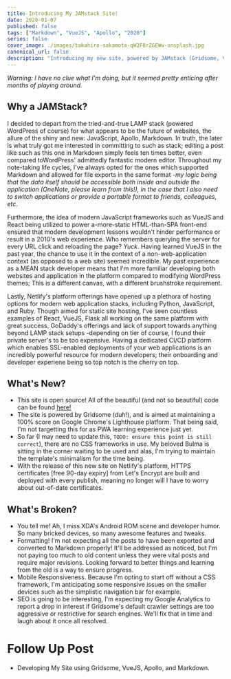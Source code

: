 ```yaml
---
title: Introducing My JAMstack Site!
date: 2020-01-07
published: false
tags: ["Markdown", "VueJS", "Apollo", "2020"]
series: false
cover_image: ./images/takahiro-sakamoto-qW2F8rZGEWw-unsplash.jpg
canonical_url: false
description: "Introducing my new site, powered by JAMstack (Gridsome, VueJS, Apollo, Markdown) goodness!"
---
```


_Warning: I have no clue what I'm doing, but it seemed pretty enticing after months of playing around._

## Why a JAMStack?

I decided to depart from the tried-and-true LAMP stack (powered WordPress of course) for what appears to be the future of websites, the allure of the shiny and new: JavaScript, Apollo, Markdown. In truth, the later is what truly got me interested in committing to such as stack; editing a post like such as this one in Markdown simply feels ten times better, even compared toWordPress' admittedly fantastic modern editor. Throughout my note-taking life cycles, I've always opted for the ones which supported Markdown and allowed for file exports in the same format _-my logic being that the data itself should be accessible both inside and outside the application (OneNote, please learn from this!), in the case that I also need to switch applications or provide a portable format to friends, colleagues, etc_.

Furthermore, the idea of modern JavaScript frameworks such as VueJS and React being utilized to power a-more-static HTML-than-SPA front-end ensured that modern development lessons wouldn't hinder performance or result in a 2010's web experience. Who remembers querying the server for every URL click and reloading the page? _Yuck_. Having learned VueJS in the past year, the chance to use it in the context of a non-web-application context (as opposed to a web site) seemed incredible. My past experience as a MEAN stack developer means that I'm more familiar developing both websites and application in the platform compared to modifying WordPress themes; This is a different canvas, with a different brushstroke requirement.

Lastly, Netlify's platform offerings have opened up a plethora of hosting options for modern web application stacks, including Python, JavaScript, and Ruby. Though aimed for static site hosting, I've seen countless examples of React, VueJS, Flask all working on the same platform with great success. GoDaddy's offerings and lack of support towards anything beyond LAMP stack setups -depending on tier of course, I found their private server's to be too expensive. Having
a dedicated CI/CD platform which enables SSL-enabled deployments of your web applications is an incredibly powerful resource for modern developers; their onboarding and developer experiene being so top notch is the cherry on top.

## What's New?

- This site is open source! All of the beautiful (and not so beautiful) code can be found [here!](https://github.com/raygervais/raygervais.dev)
- The site is powered by Gridsome (duh!), and is aimed at maintaining a 100% score on Google Chrome's Lighthouse platform. That being said, I'm not targetting this for as PWA learning experience just yet.
- So far (I may need to update this, `TODO: ensure this point is still correct`), there are no CSS frameworks in use. My beloved Bulma is sitting in the corner waiting to be used and alas, I'm trying to maintain the template's minimalism for the time being.
- With the release of this new site on Netlify's platform, HTTPS certificates [free 90-day expiry] from Let's Encrypt are built and deployed with every publish, meaning no longer will I have to worry about out-of-date certificates.

## What's Broken?

- You tell me! Ah, I miss XDA's Android ROM scene and developer humor. So many bricked devices, so many awesome features and tweaks.
- Formatting! I'm not expecting all the posts to have been exported and converted to Markdown properly! It'll be addressed as noticed, but I'm not paying too much to old content unless they were vital posts and require major revisions. Looking forward to better things and learning from the old is a way to ensure progress.
- Mobile Responsiveness. Because I'm opting to start off without a CSS framework, I'm anticipating some responsive issues on the smaller devices such as the simplistic navigation bar for example.
- SEO is going to be interesting, I'm expecting my Google Analytics to report a drop in interest if Gridsome's default crawler settings are too aggressive or restrictive for search engines. We'll fix that in time and laugh about it once all resolved.

# Follow Up Post

- Developing My Site using Gridsome, VueJS, Apollo, and Markdown.
